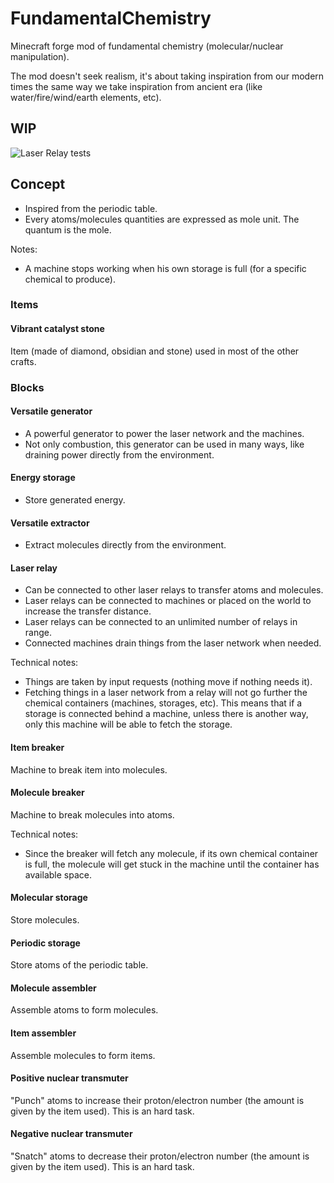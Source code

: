 # FundamentalChemistry
Minecraft forge mod of fundamental chemistry (molecular/nuclear manipulation).

The mod doesn't seek realism, it's about taking inspiration from our modern times the same way we take inspiration from ancient era (like water/fire/wind/earth elements, etc).

## WIP 

![Laser Relay tests](https://i.imgur.com/WicW5if.jpg)

## Concept

* Inspired from the periodic table.
* Every atoms/molecules quantities are expressed as mole unit. The quantum is the mole.

Notes:

* A machine stops working when his own storage is full (for a specific chemical to produce).

### Items

#### Vibrant catalyst stone

Item (made of diamond, obsidian and stone) used in most of the other crafts.

### Blocks

#### Versatile generator

* A powerful generator to power the laser network and the machines.
* Not only combustion, this generator can be used in many ways, like draining power directly from the environment.

#### Energy storage

* Store generated energy.

#### Versatile extractor

* Extract molecules directly from the environment.

#### Laser relay

* Can be connected to other laser relays to transfer atoms and molecules.
* Laser relays can be connected to machines or placed on the world to increase the transfer distance.
* Laser relays can be connected to an unlimited number of relays in range.
* Connected machines drain things from the laser network when needed.

Technical notes:

* Things are taken by input requests (nothing move if nothing needs it).
* Fetching things in a laser network from a relay will not go further the chemical containers (machines, storages, etc). This means that if a storage is connected behind a machine, unless there is another way, only this machine will be able to fetch the storage.

#### Item breaker

Machine to break item into molecules.

#### Molecule breaker

Machine to break molecules into atoms.

Technical notes:

* Since the breaker will fetch any molecule, if its own chemical container is full, the molecule will get stuck in the machine until the container has available space.

#### Molecular storage

Store molecules.

#### Periodic storage

Store atoms of the periodic table.

#### Molecule assembler

Assemble atoms to form molecules.

#### Item assembler

Assemble molecules to form items.

#### Positive nuclear transmuter

"Punch" atoms to increase their proton/electron number (the amount is given by the item used).
This is an hard task.

#### Negative nuclear transmuter

"Snatch" atoms to decrease their proton/electron number (the amount is given by the item used).
This is an hard task.

